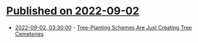 # [Published on 2022-09-02](index.md)

* [2022-09-02, 03:30:00](https://news.slashdot.org/story/22/09/01/2113219/tree-planting-schemes-are-just-creating-tree-cemeteries?utm_source=rss1.0mainlinkanon&utm_medium=feed) - [Tree-Planting Schemes Are Just Creating Tree Cemeteries](https://news.slashdot.org/story/22/09/01/2113219/tree-planting-schemes-are-just-creating-tree-cemeteries?utm_source=rss1.0mainlinkanon&utm_medium=feed)
